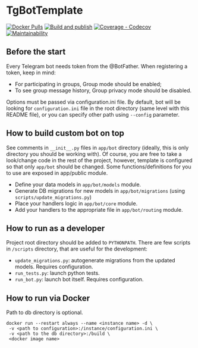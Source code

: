 # TgBotTemplate

[![Docker Pulls](https://img.shields.io/docker/pulls/viers/rumblerunner.svg)](https://hub.docker.com/r/viers/rumblerunner/)
[![Build and publish](https://github.com/KrusnikViers/RumbleRunner/actions/workflows/github-actions.yml/badge.svg)](https://github.com/KrusnikViers/RumbleRunner/actions/)
[![Coverage - Codecov](https://codecov.io/gh/KrusnikViers/RumbleRunner/branch/master/graph/badge.svg)](https://codecov.io/gh/KrusnikViers/RumbleRunner)
[![Maintainability](https://api.codeclimate.com/v1/badges/ea5b891843b7f3655b71/maintainability)](https://codeclimate.com/github/KrusnikViers/RumbleRunner/maintainability)

## Before the start

Every Telegram bot needs token from the @BotFather. When registering a token, keep in mind:

* For participating in groups, Group mode should be enabled;
* To see group message history, Group privacy mode should be disabled.

Options must be passed via configuration.ini file. By default, bot will be looking for `configuration.ini` file in the
root directory (same level with this README file), or you can specify other path using `--config` parameter.

## How to build custom bot on top

See comments in `__init__.py` files in `app/bot` directory (ideally, this is only directory you should be working with).
Of course, you are free to take a look/change code in the rest of the project, however, template is configured so that
only `app/bot` should be changed. Some functions/definitions for you to use are exposed in app/public module.

* Define your data models in `app/bot/models` module.
* Generate DB migrations for new models in `app/bot/migrations` (using `scripts/update_migrations.py`)
* Place your handlers logic in `app/bot/core` module.
* Add your handlers to the appropriate file in `app/bot/routing` module.

## How to run as a developer

Project root directory should be added to `PYTHONPATH`. There are few scripts in `/scripts` directory, that are useful
for the development:

* `update_migrations.py`: autogenerate migrations from the updated models. Requires configuration.
* `run_tests.py`: launch python tests.
* `run_bot.py`: launch bot itself. Requires configuration.

## How to run via Docker

Path to db directory is optional.

```
docker run --restart always --name <instance name> -d \
 -v <path to configuration>:/instance/configuration.ini \
 -v <path to the db directory>:/build \
 <docker image name>
```

